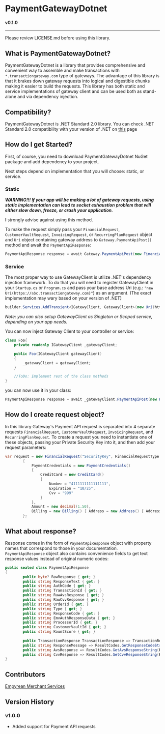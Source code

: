 # PaymentGatewayDotnet

#### v0.1.0

---

Please review LICENSE.md before using this library. 

## What is PaymentGatewayDotnet?
PaymentGatewayDotnet is a library that provides comprehensive and convenient way to assemble and make transactions with `*.transactiongateway.com` type of gateways.
The advantage of this library is that it brakes down gateway requests into logical and digestible chunks making it easier to build the requests. 
This library has both static and service implementations of gateway client and can be used both as stand-alone and via dependency injection.

## Compatibility?
PaymentGatewayDotnet is .NET Standard 2.0 library. You can check .NET Standard 2.0 compatibility with your version of .NET on [this](https://learn.microsoft.com/en-us/dotnet/standard/net-standard?tabs=net-standard-2-0) page 

## How do I get Started?
First, of course, you need to download PaymentGatewayDotnet NuGet package and add dependency to your project.

Next steps depend on implementation that you will choose: static, or service.

### Static
_**WARNING!!! If your app will be making a lot of gateway requests, using static implementation can lead to socket exhaustion problem that will either slow down, freeze, or crash your application.**_

I strongly advise against using this method. 

To make the request simply pass your `FinancialRequest`, `CustomerVaultRequest`, `InvoicingRequest`, or `RecurringPlanRequest` object and `Uri` object containing gateway address to `Gateway.PaymentApiPost()` method and await the `PaymentApiResponse`:

``` C#
PaymentApiResponse response = await Gateway.PaymentApiPost(new FinancialRequest("YourPrivateKey"), new Uri("YourGatewayUri"));
```

### Service
The most proper way to use GatewayClient is utilize .NET's dependency injection framework. To do that you will need to register GatewayClient in your `Startup.cs` or `Program.cs` and pass your base address Uri (e.g.: `"new Uri(https://abc.transactiongateway.com)"`) as an argument.
(The exact implementation may wary based on your version of .NET)

``` C#
builder.Services.AddTransient<IGatewyClient, GatewayClient>(new Uri(https://abc.transactiongateway.com));
```
_Note: you can also setup GatewayClient as Singleton or Scoped service, depending on your app needs._

You can now inject Gateway Client to your controller or service:
``` C#
class Foo{
    private readonly IGatewayClient _gatewayClient;

    public Foo(IGatewayClient gatewayClient)
    {
        _gatewayClient = gatewayClient;
    }

    //ToDo: Implement rest of the class methods
}
```
you can now use it in your class:

``` C#
PaymentApiResponse response = await _gatewayClient.PaymentApiPost(new FinancialRequest("YourPrivateKey", FinancialRequestType.Sale));

```



## How do I create request object?
In this library Gateway's Payment API request is separated into 4 separate requests `FinancialRequest`, `CustomerVaultRequest`, `InvoicingRequest`, and `RecurringPlanRequest`.
To create a request you need to instantiate one of these objects, passing your Private Security Key into it, and then add your request parameters:

```C#
var request = new FinancialRequest("SecurityKey", FinancialRequestType.Sale)
        {
            PaymentCredentials = new PaymentCredentials()
            {
                CreditCard = new CreditCard()
                {
                    Number = "4111111111111111",
                    Expiration = "10/25",
                    Cvv = "999"
                }
            },
            Amount = new decimal(1.50),
            Billing = new Billing() { Address = new Address() { Address1 = "888", PostalZip = "77777" } },
        };

```

## What about response?

Response comes in the form of `PaymentApiResponse` object with property names that correspond to those in your documentation.  
`PaymentApiResponse` object also contains convenience fields to get text response values instead of original numeric codes:

```C#
public sealed class PaymentApiResponse
{
        public byte? RawResponse { get; }
        public string ResponseText { get; }
        public string AuthCode { get; }
        public string TransactionId { get; }
        public string RawAvsResponse { get; }
        public string RawCvvResponse { get; }
        public string OrderId { get; }
        public string Type { get; }
        public string ResponseCode { get; }
        public string EmvAuthResponseData { get; }
        public string ProcessorId { get; }
        public string CustomerVaultId { get; }
        public string KountScore { get; }
        
        public TransactionResponse TransactionResponse => TransactionResponseUtils.ParseByte(RawResponse);
        public string ResponseMessage => ResultCodes.GetResponseCodeString(ResponseCode);
        public string AvsResponse => ResultCodes.GetAvsResponseString(RawAvsResponse);
        public string CvvResponse => ResultCodes.GetCvvResponseString(RawCvvResponse);
}
```

## Contributors
[Empyrean Merchant Services](https://empyreanms.com/)

## Version History

### v1.0.0

- Added support for Payment API requests
